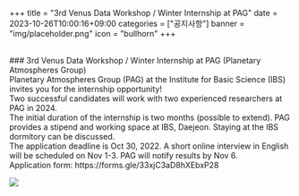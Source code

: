 +++
title = "3rd Venus Data Workshop / Winter Internship at PAG"
date = 2023-10-26T10:00:16+09:00
categories = ["공지사항"]
banner = "img/placeholder.png"
icon = "bullhorn"
+++
<!--more-->

<br>
### 3rd Venus Data Workshop / Winter Internship at PAG (Planetary Atmospheres Group)

<br>
Planetary Atmospheres Group (PAG) at the Institute for Basic Science (IBS) invites you for the internship opportunity!
<br>
Two successful candidates will work with two experienced researchers at PAG in 2024.
<br>
The initial duration of the internship is two months (possible to extend). PAG provides a stipend and working space at IBS, Daejeon. Staying at the IBS dormitory can be discussed.
<br>
The application deadline is Oct 30, 2022. A short online interview in English will be scheduled on Nov 1-3. PAG will notify results by Nov 6.
<br>
Application form: https://forms.gle/33xjC3aD8hXEbxP28
<br>

![](/files/IBS_PAG.jpg)

<br>

